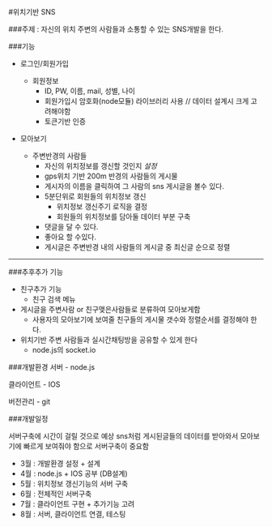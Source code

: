 #위치기반 SNS


###주제 
: 자신의 위치 주변의 사람들과 소통할 수 있는 SNS개발을 한다.

###기능
- 로그인/회원가입
	- 회원정보
		- ID, PW, 이름, mail, 성별, 나이
		- 회원가입시 암호화(node모듈) 라이브러리 사용 // 데이터 설계시 크게 고려해야함
		- 토큰기반 인증

- 모아보기
	- 주변반경의 사람들
		- 자신의 위치정보를 갱신할 것인지 _설정_
		- gps위치 기반 200m 반경의 사람들의 게시물
		- 게시자의 이름을 클릭하여 그 사람의 sns 게시글을 볼수 있다.
		- 5분단위로 회원들의 위치정보 갱신
			- 위치정보 갱신주기 로직을 결정
			- 회원들의 위치정보를 담아둘 데이터 부분 구축
		- 댓글을 달 수 있다.
		- 좋아요 할 수있다.
		- 게시글은 주변반경 내의 사람들의 게시글 중 최신글 순으로 정렬
		
---
###추후추가 기능
- 친구추가 기능
	- 친구 검색 메뉴
- 게시글을 주변사람 or 친구맺은사람들로 분류하여 모아보게함
	- 사용자의 모아보기에 보여줄 친구들의 게시물 갯수와 정렬순서를 결정해야 한다.
- 위치기반 주변 사람들과 실시간채팅방을 공유할 수 있게 한다
	- node.js의 socket.io



###개발환경
서버 - node.js

클라이언트 - IOS

버전관리 - git

###개발일정

서버구축에 시간이 걸릴 것으로 예상
sns처럼 게시된글들의 데이터를 받아와서 모아보기에 빠르게 보여줘야 함으로 서버구축이 중요함

- 3월 : 개발환경 설정 + 설계
- 4월 : node.js + IOS 공부 (DB설계)
- 5월 : 위치정보 갱신기능의 서버 구축
- 6월 : 전체적인 서버구축
- 7월 : 클라이언트 구현 + 추가기능 고려
- 8월 : 서버, 클라이언트 연결, 테스팅

